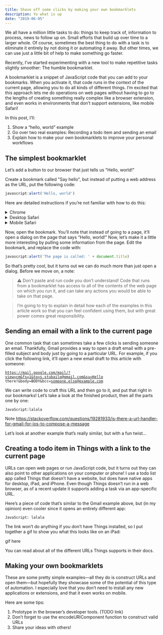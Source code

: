 ```yaml
---
title: Shave off some clicks by making your own bookmarklets
description: Yo what is up
date: "2019-06-05"
---
```


We all have a million little tasks to do: things to keep track of, information to process, news to follow up on. Small efforts that build up over time to a larger whole. Of course, sometimes the best thing to do with a task is to eliminate it entirely by not doing it or automating it away. But other times, we can use just a little bit of help to make something go faster.

Recently, I’ve started experimenting with a new tool to make repetitive tasks slightly smoother: The humble bookmarklet.

A bookmarklet is a snippet of JavaScript code that you can add to your bookmarks. When you activate it, that code runs in the context of the current page, allowing you to do all kinds of different things. I’m excited that this approach lets me do operations on web pages without having to go to the lengths of creating something really complex like a browser extension, and even works in environments that don’t support extensions, like mobile Safari!

In this post, I’ll:

1. Show a “hello, world” example
2. Go over two real examples: Recording a todo item and sending an email
3. Explain how to make your own bookmarklets to improve your personal workflows

## The simplest bookmarklet

Let’s add a button to our browser that just tells us "Hello, world!"

Create a bookmark called "Say hello", but instead of putting a web address as the URL, put the following code:

```js
javascript:alert('Hello, world')
```

Here are detailed instructions if you’re not familiar with how to do this:

<p>
<details>
 <summary>Chrome</summary>
 ...this is hidden, collapsable content...
</details>
<details>
 <summary>Desktop Safari</summary>
 ...this is hidden, collapsable content...
</details>
<details>
 <summary>Mobile Safari</summary>
 Tap the “Share” icon, then tap “Add Bookmark”. Edit the title to be “Say hello”. Then, open the Bookmark menu, tap “edit”, and update the URL of the bookmark to be the above code.
</details>
</p>

Now, open the bookmark. You’ll note that instead of going to a page, it’ll open a dialog on the page that says “Hello, world!” Now, let’s make it a little more interesting by pulling some information from the page. Edit the bookmark, and replace the code with:

```js
javascript:alert('The page is called: ' + document.title)
```

So that’s pretty cool, but it turns out we can do much more than just open a dialog. Before we move on, a note:

> ⚠️ Don’t paste and run code you don’t understand! Code that runs from a bookmarklet has access to all of the contents of the web page on which you run it, and can take any actions you would be able to take on that page.

> I’m going to try to explain in detail how each of the examples in this article work so that you can feel confident using them, but with great power comes great responsibility.

## Sending an email with a link to the current page

One common task that can sometimes take a few clicks is sending someone an email. Thankfully, Gmail provides a way to open a draft email with a pre-filled subject and body just by going to a particular URL. For example, if you click the following link, it’ll open a new email draft to this article with someone:

<a target="_blank" href="https://mail.google.com/mail/?view=cm&fs=1&to=s.stubailo@gmail.com&su=Hello there!&body=BODY&bcc=someone.else@example.com"><code>https://mail.google.com/mail/?view=cm&fs=1&to=s.stubailo@gmail.com&su=Hello there!&body=BODY&bcc=someone.else@example.com</code></a>

We can write code to craft this URL and then go to it, and put that right in our bookmarks! Let’s take a look at the finished product, then all the parts one by one:

```
JavaScript:lalala
```

Note https://stackoverflow.com/questions/19281933/is-there-a-url-handler-for-gmail-for-ios-to-compose-a-message

Let’s look at another example that’s really similar, but with a fun twist...

## Creating a todo item in Things with a link to the current page

URLs can open web pages or run JavaScript code, but it turns out they can also point to other applications on your computer or phone! I use a todo list app called Things that doesn’t have a website, but does have native apps for desktop, iPad, and iPhone. Even though Things doesn’t run in a web browser, as of a recent update it supports adding a task via an app-specific URL.

Here’s a piece of code that’s similar to the Gmail example above, but (in my opinion) even cooler since it opens an entirely different app:

```
JavaScript: lalala
```

The link won’t do anything if you don’t have Things installed, so I put together a gif to show you what this looks like on an iPad:

gif here

You can read about all of the different URLs Things supports in their docs.

## Making your own bookmarklets

These are some pretty simple examples—all they do is construct URLs and open them—but hopefully they showcase some of the potential of this type of automation. I especially love that you don’t need to install any new applications or extensions, and that it even works on mobile.

Here are some tips:

1. Prototype in the browser’s developer tools. (TODO link)
2. Don’t forget to use the encodeURIComponent function to construct valid URLs
3. Share your ideas with others!

